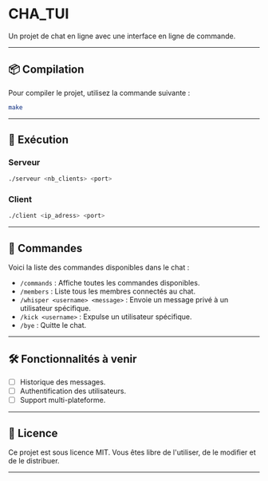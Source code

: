 # CHA_TUI

Un projet de chat en ligne avec une interface en ligne de commande.

---

## 📦 Compilation

Pour compiler le projet, utilisez la commande suivante :

```bash
make
```

---

## 🚀 Exécution

### Serveur

```bash
./serveur <nb_clients> <port>
```

### Client

```bash
./client <ip_adress> <port>
```

---

## 💬 Commandes

Voici la liste des commandes disponibles dans le chat :

- `/commands` : Affiche toutes les commandes disponibles.
- `/members` : Liste tous les membres connectés au chat.
- `/whisper <username> <message>` : Envoie un message privé à un utilisateur spécifique.
- `/kick <username>` : Expulse un utilisateur spécifique.
- `/bye` : Quitte le chat.

---

## 🛠️ Fonctionnalités à venir

- [ ] Historique des messages.
- [ ] Authentification des utilisateurs.
- [ ] Support multi-plateforme.

---

## 📖 Licence

Ce projet est sous licence MIT. Vous êtes libre de l'utiliser, de le modifier et de le distribuer.

---
